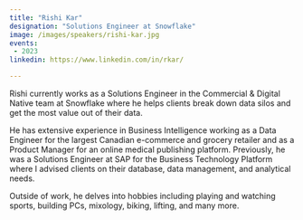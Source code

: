 ```yaml
---
title: "Rishi Kar"
designation: "Solutions Engineer at Snowflake"
image: /images/speakers/rishi-kar.jpg
events:
 - 2023
linkedin: https://www.linkedin.com/in/rkar/

---
```


Rishi currently works as a Solutions Engineer in the Commercial & Digital Native team at Snowflake where he helps clients break down data silos and get the most value out of their data.


He has extensive experience in Business Intelligence working as a Data Engineer for the largest Canadian e-commerce and grocery retailer and as a Product Manager for an online medical publishing platform. Previously, he was a Solutions Engineer at SAP for the Business Technology Platform where I advised clients on their database, data management, and analytical needs.

Outside of work, he delves into hobbies including playing and watching sports, building PCs, mixology, biking, lifting, and many more.